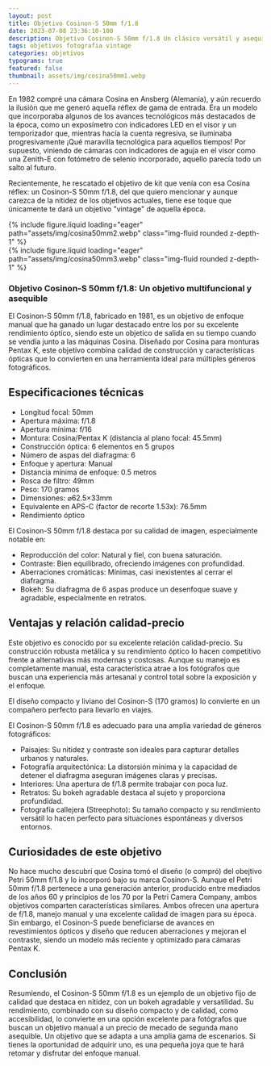 ```yaml
---
layout: post
title: Objetivo Cosinon-S 50mm f/1.8
date: 2023-07-08 23:36:10-100
description: Objetivo Cosinon-S 50mm f/1.8 Un clásico versátil y asequible. Este objetivo es conocido por su excelente relación calidad-precio
tags: objetivos fotografia vintage
categories: objetivos
typograms: true
featured: false
thumbnail: assets/img/cosina50mm1.webp
---
```





En 1982 compré una cámara Cosina en Ansberg (Alemania), y aún recuerdo la ilusión que me generó aquella réflex de gama de entrada. Era un modelo que incorporaba algunos de los avances tecnológicos más destacados de la época, como un exposímetro con indicadores LED en el visor y un temporizador que, mientras hacía la cuenta regresiva, se iluminaba progresivamente ¡Qué maravilla tecnológica para aquellos tiempos! Por supuesto, viniendo de cámaras con indicadores de aguja en el visor como una Zenith-E con fotómetro de selenio incorporado, aquello parecía todo un salto al futuro.

Recientemente, he rescatado el objetivo de kit que venía con esa Cosina réflex: un Cosinon-S 50mm f/1.8, del que quiero mencionar y aunque carezca de la nitidez de los objetivos actuales, tiene ese toque que únicamente te dará un objetivo "vintage" de aquella época.

<div class="row mt-3">
<div class="col-sm mt-3 mt-md-0">
{% include figure.liquid loading="eager" path="assets/img/cosina50mm2.webp" class="img-fluid rounded z-depth-1" %}
</div>
<div class="col-sm mt-3 mt-md-0">
{% include figure.liquid loading="eager" path="assets/img/cosina50mm3.webp" class="img-fluid rounded z-depth-1" %}
</div>
</div>


### Objetivo Cosinon-S 50mm f/1.8: Un objetivo multifuncional y asequible

El Cosinon-S 50mm f/1.8, fabricado en 1981, es un objetivo de enfoque manual que ha ganado un lugar destacado entre los por su excelente rendimiento óptico, siendo este un objetico de salida en su tiempo cuando se vendía junto a las máquinas Cosina. Diseñado por Cosina para monturas Pentax K, este objetivo combina calidad de construcción y características ópticas que lo convierten en una herramienta ideal para múltiples géneros fotográficos.

## Especificaciones técnicas

- Longitud focal: 50mm
- Apertura máxima: f/1.8
- Apertura mínima: f/16
- Montura: Cosina/Pentax K (distancia al plano focal: 45.5mm)
- Construcción óptica: 6 elementos en 5 grupos
- Número de aspas del diafragma: 6
- Enfoque y apertura: Manual
- Distancia mínima de enfoque: 0.5 metros
- Rosca de filtro: 49mm
- Peso: 170 gramos
- Dimensiones: ⌀62.5×33mm
- Equivalente en APS-C (factor de recorte 1.53x): 76.5mm
- Rendimiento óptico

El Cosinon-S 50mm f/1.8 destaca por su calidad de imagen, especialmente notable en:

- Reproducción del color: Natural y fiel, con buena saturación.
- Contraste: Bien equilibrado, ofreciendo imágenes con profundidad.
- Aberraciones cromáticas: Mínimas, casi inexistentes al cerrar el diafragma.
- Bokeh: Su diafragma de 6 aspas produce un desenfoque suave y agradable, especialmente en retratos.

## Ventajas y relación calidad-precio

Este objetivo es conocido por su excelente relación calidad-precio. Su construcción robusta metálica y su rendimiento óptico lo hacen competitivo frente a alternativas más modernas y costosas. Aunque su manejo es completamente manual, esta característica atrae a los fotógrafos que buscan una experiencia más artesanal y control total sobre la exposición y el enfoque.

El diseño compacto y liviano del Cosinon-S (170 gramos) lo convierte en un compañero perfecto para llevarlo en viajes.

El Cosinon-S 50mm f/1.8 es adecuado para una amplia variedad de géneros fotográficos:

- Paisajes: Su nitidez y contraste son ideales para capturar detalles urbanos y naturales.
- Fotografía arquitectónica: La distorsión mínima y la capacidad de detener el diafragma aseguran imágenes claras y precisas.
- Interiores: Una apertura de f/1.8 permite trabajar con poca luz.
- Retratos: Su bokeh agradable destaca al sujeto y proporciona profundidad.
- Fotografía callejera (Streephoto): Su tamaño compacto y su rendimiento versátil lo hacen perfecto para situaciones espontáneas y diversos entornos.

## Curiosidades de este objetivo

No hace mucho descubrí que Cosina tomó el diseño (o compró) del obejtivo Petri 50mm f/1.8 y lo incorporó bajo su marca Cosinon-S. Aunque el Petri 50mm f/1.8 pertenece a una generación anterior, producido entre mediados de los años 60 y principios de los 70 por la Petri Camera Company, ambos objetivos comparten características similares. Ambos ofrecen una apertura de f/1.8, manejo manual y una excelente calidad de imagen para su época. Sin embargo, el Cosinon-S puede beneficiarse de avances en revestimientos ópticos y diseño que reducen aberraciones y mejoran el contraste, siendo un modelo más reciente y optimizado para cámaras Pentax K.

## Conclusión

Resumiendo, el Cosinon-S 50mm f/1.8 es un ejemplo de un objetivo fijo de calidad que destaca en nitidez, con un bokeh agradable y versatilidad. Su rendimiento, combinado con su diseño compacto y de calidad, como accesibilidad, lo convierte en una opción excelente para fotógrafos que buscan un objetivo manual a un precio de mecado de segunda mano asequible. Un objetivo que se adapta a una amplia gama de escenarios. Si tienes la oportunidad de adquirir uno, es una pequeña joya que te hará retomar y disfrutar del enfoque manual.
